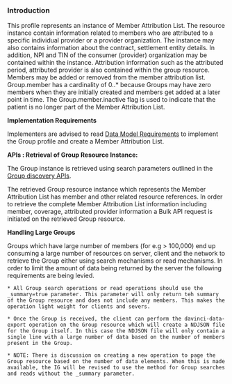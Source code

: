 ### Introduction

This profile represents an instance of Member Attribution List. The resource instance contain information related to members who are attributed to a specific individual provider or a provider organization. The instance may also contains information about the contract, settlement entity details. In addition, NPI and TIN of the consumer (provider) organization may be contained within the instance. Attribution information such as the attributed period, attributed provider is also contained within the group resource. Members may be added or removed from the member attribution list. Group.member has a cardinality of 0..* because  Groups may have zero members when they are initially created and members get added at a later point in time. The Group.member.inactive flag is used to indicate that the patient is no longer part of the Member Attribution List.


**Implementation Requirements**

Implementers are advised to read [Data Model Requirements](spec.html#member-attribution-list-data-model-requirements) to implement the Group profile and create a Member Attribution List.


**APIs : Retrieval of Group Resource Instance:**

The Group instance is retrieved using search parameters outlined in the [Group discovery APIs](spec.html#consumer-identifies-relevant-member-attribution-list-in-producers-system-discovery-of-group-resource). 

The retrieved Group resource instance which represents the Member Attribution List has member and other related resource references. In order to retrieve the complete Member Attribution List information including member, coverage, attributed provider information a Bulk API request is initiated on the retrieved Group resource. 

**Handling Large Groups** 

Groups which have large number of members (for e.g > 100,000) end up consuming a large number of resources on server, client and the network to retrieve the Group either using search mechanisms or read mechanisms. In order to limit the amount of data being returned by the server the following requirements are being levied.

	* All Group search operations or read operations should use the _summary=true parameter. This parameter will only return teh summary of the Group resource and does not include any members. This makes the operation light weight for clients and severs. 
	
	* Once the Group is received, the client can perform the davinci-data-export operation on the Group resource which will create a NDJSON file for the Group itself. In this case the NDJSON file will only contain a single line with a large number of data based on the number of members present in the Group.
	
	* NOTE: There is discussion on creating a new operation to page the Group resource based on the number of data elements. When this is made available, the IG will be revised to use the method for Group searches and reads without the _summary parameter. 

